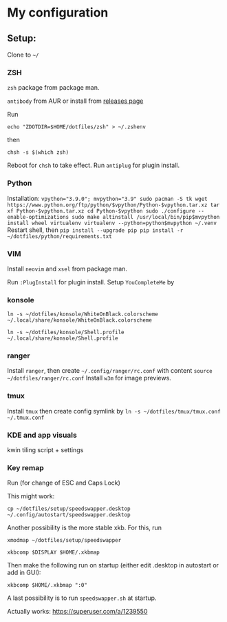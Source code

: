 # My configuration


## Setup:

Clone to `~/`

### ZSH

`zsh` package from package man.

`antibody` from AUR or install from [releases page](https://github.com/getantibody/antibody/releases)

Run

`echo "ZDOTDIR=$HOME/dotfiles/zsh" > ~/.zshenv`

then 

`chsh -s $(which zsh)`

Reboot for `chsh` to take effect.
Run `antiplug` for plugin install.

### Python
Installation:
`
vpython="3.9.0"; mvpython="3.9"
sudo pacman -S tk
wget https://www.python.org/ftp/python/$vpython/Python-$vpython.tar.xz
tar xf Python-$vpython.tar.xz
cd Python-$vpython
sudo ./configure --enable-optimizations
sudo make altinstall
/usr/local/bin/pip$mvpython install wheel virtualenv
virtualenv --python=python$mvpython ~/.venv
`
Restart shell, then
`
pip install --upgrade pip
pip install -r ~/dotfiles/python/requirements.txt
`

### VIM

Install `neovim` and `xsel` from package man.

Run `:PlugInstall` for plugin install.
Setup `YouCompleteMe` by 

### konsole
`ln -s ~/dotfiles/konsole/WhiteOnBlack.colorscheme ~/.local/share/konsole/WhiteOnBlack.colorscheme`

`ln -s ~/dotfiles/konsole/Shell.profile ~/.local/share/konsole/Shell.profile`

### ranger

Install `ranger`, then create `~/.config/ranger/rc.conf` with content `source ~/dotfiles/ranger/rc.conf`
Install `w3m` for image previews.

### tmux
Install `tmux` then create config symlink by `ln -s ~/dotfiles/tmux/tmux.conf ~/.tmux.conf`

### KDE and app visuals
kwin tiling script + settings

### Key remap
Run (for change of ESC and Caps Lock)

This might work: 

`cp ~/dotfiles/setup/speedswapper.desktop ~/.config/autostart/speedswapper.desktop`


 Another possibility is the more stable xkb. For this, run

`xmodmap ~/dotfiles/setup/speedswapper`

`xkbcomp $DISPLAY $HOME/.xkbmap`

Then make the following run on startup (either edit .desktop in autostart or add in GUI):

`xkbcomp $HOME/.xkbmap ":0"`

A last possibility is to run `speedswapper.sh` at startup.

Actually works: 
https://superuser.com/a/1239550
